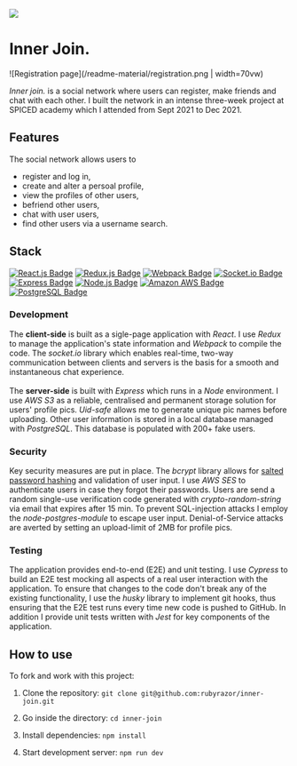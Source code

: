 [<img src="https://img.shields.io/badge/build-passing-green.svg?logo=LOGO">](LINK)

# Inner Join.

![Registration page](/readme-material/registration.png | width=70vw)

_Inner join._ is a social network where users can register, make friends and chat with each other. I built the network in an intense three-week project at SPICED academy which I attended from Sept 2021 to Dec 2021.

## Features

The social network allows users to

-   register and log in,
-   create and alter a persoal profile,
-   view the profiles of other users,
-   befriend other users,
-   chat with user users,
-   find other users via a username search.

## Stack

[![React.js Badge](https://img.shields.io/badge/-React.js-61DAFB?style=for-the-badge&labelColor=302d2d&logo=react&logoColor=61DAFB)](#)
[![Redux.js Badge](https://img.shields.io/badge/-Redux.js-764ABC?style=for-the-badge&labelColor=black&logo=redux&logoColor=764ABC)](#)
[![Webpack Badge](https://img.shields.io/badge/-Webpack-8DD6F9?style=for-the-badge&labelColor=black&logo=webpack&logoColor=8DD6F9)](#)
[![Socket.io Badge](https://img.shields.io/badge/-Socket.io-010101?style=for-the-badge&labelColor=white&logo=socket.io&logoColor=010101)](#)
[![Express Badge](https://img.shields.io/badge/-Express-000000?style=for-the-badge&labelColor=f7efef&logo=express&logoColor=000000)](#)
[![Node.js Badge](https://img.shields.io/badge/-Node.js-3C873A?style=for-the-badge&labelColor=302d2d&logo=node.js&logoColor=3C873A)](#)
[![Amazon AWS Badge](https://img.shields.io/badge/-Amazon%20AWS-232F3E?style=for-the-badge&labelColor=white&logo=amazon%20aws&logoColor=232F3E)](#)
[![PostgreSQL Badge](https://img.shields.io/badge/-PostgreSQL-4169E1?style=for-the-badge&labelColor=f7efef&logo=postgreSQL&logoColor=4169E1)](#)
</br>

### Development

The **client-side** is built as a sigle-page application with _React_. I use _Redux_ to manage the application's state information and _Webpack_ to compile the code. The _socket.io_ library which enables real-time, two-way communication between clients and servers is the basis for a smooth and instantaneous chat experience.
</br></br>
The **server-side** is built with _Express_ which runs in a _Node_ environment. I use _AWS S3_ as a reliable, centralised and permanent storage solution for users' profile pics. _Uid-safe_ allows me to generate unique pic names before uploading. Other user information is stored in a local database managed with _PostgreSQL_. This database is populated with 200+ fake users.

### Security

Key security measures are put in place. The _bcrypt_ library allows for [salted password hashing](https://crackstation.net/hashing-security.htm#normalhashing) and validation of user input. I use _AWS SES_ to authenticate users in case they forgot their passwords. Users are send a random single-use verification code generated with _crypto-random-string_ via email that expires after 15 min. To prevent SQL-injection attacks I employ the _node-postgres-module_ to escape user input. Denial-of-Service attacks are averted by setting an upload-limit of 2MB for profile pics.

### Testing

The application provides end-to-end (E2E) and unit testing. I use _Cypress_ to build an E2E test mocking all aspects of a real user interaction with the application. To ensure that changes to the code don't break any of the existing functionality, I use the _husky_ library to implement git hooks, thus ensuring that the E2E test runs every time new code is pushed to GitHub. In addition I provide unit tests written with _Jest_ for key components of the application.

## How to use

To fork and work with this project:

1. Clone the repository: `git clone git@github.com:rubyrazor/inner-join.git`

2. Go inside the directory: `cd inner-join`

3. Install dependencies: `npm install`

4. Start development server: `npm run dev`